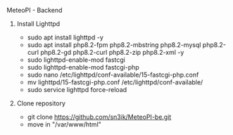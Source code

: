 MeteoPI - Backend
1. Install Lighttpd
   - sudo apt install lighttpd -y
   - sudo apt install php8.2-fpm php8.2-mbstring php8.2-mysql php8.2-curl php8.2-gd php8.2-curl php8.2-zip php8.2-xml -y
   - sudo lighttpd-enable-mod fastcgi
   - sudo lighttpd-enable-mod fastcgi-php
   - sudo nano /etc/lighttpd/conf-available/15-fastcgi-php.conf
   - mv lighttpd/15-fastcgi-php.conf /etc/lighttpd/conf-available/
   - sudo service lighttpd force-reload

2. Clone repository
   - git clone https://github.com/sn3ik/MeteoPI-be.git
   - move in "/var/www/html"
